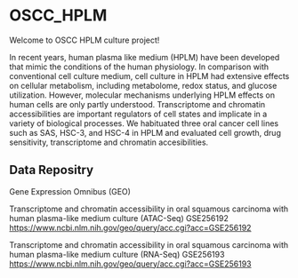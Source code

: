 # OSCC_HPLM
 
Welcome to OSCC HPLM culture project!


In recent years, human plasma like medium (HPLM) have been developed that mimic the conditions of the human physiology. In comparison with conventional cell culture medium, cell culture in HPLM had extensive effects on cellular metabolism, including metabolome, redox status, and glucose utilization. However, molecular mechanisms underlying HPLM effects on human cells are only partly understood. Transcriptome and chromatin accessibilities are important regulators of cell states and implicate in a variety of biological processes. We habituated three oral cancer cell lines such as SAS, HSC-3, and HSC-4 in HPLM and evaluated cell growth, drug sensitivity, transcriptome and chromatin accesibilities.


## Data Repositry
Gene Expression Omnibus (GEO)

Transcriptome and chromatin accessibility in oral squamous carcinoma with human plasma-like medium culture (ATAC-Seq)
GSE256192
https://www.ncbi.nlm.nih.gov/geo/query/acc.cgi?acc=GSE256192

Transcriptome and chromatin accessibility in oral squamous carcinoma with human plasma-like medium culture (RNA-Seq)
GSE256193
https://www.ncbi.nlm.nih.gov/geo/query/acc.cgi?acc=GSE256193


